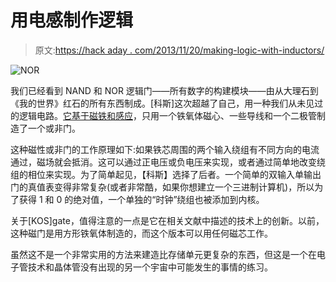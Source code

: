 # 用电感制作逻辑

> 原文:[https://hack aday . com/2013/11/20/making-logic-with-inductors/](https://hackaday.com/2013/11/20/making-logic-with-inductors/)

![NOR](../Images/3f727cf642cac78ff1089bf6ec09383c.png)

我们已经看到 NAND 和 NOR 逻辑门——所有数字的构建模块——由从大理石到《我的世界》红石的所有东西制成。[科斯]这次超越了自己，用一种我们从未见过的逻辑电路。[它基于磁铁和感应](http://www.neazoi.gr/norgate/index.htm)，只用一个铁氧体磁心、一些导线和一个二极管制造了一个或非门。

这种磁性或非门的工作原理如下:如果铁芯周围的两个输入绕组有不同方向的电流通过，磁场就会抵消。这可以通过正电压或负电压来实现，或者通过简单地改变绕组的相位来实现。为了简单起见，【科斯】选择了后者。一个简单的双输入单输出门的真值表变得非常复杂(或者非常酷，如果你想建立一个三进制计算机)，所以为了获得 1 和 0 的绝对值，一个单独的“时钟”绕组也被添加到内核。

关于[KOS]gate，值得注意的一点是它在相关文献中描述的技术上的创新。以前，这种磁门是用方形铁氧体制造的，而这个版本可以用任何磁芯工作。

虽然这不是一个非常实用的方法来建造比存储单元更复杂的东西，但这是一个在电子管技术和晶体管没有出现的另一个宇宙中可能发生的事情的练习。